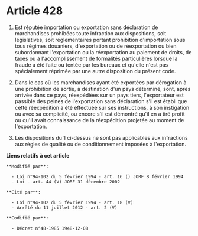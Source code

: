 # Article 428

1. Est réputée importation ou exportation sans déclaration de marchandises prohibées toute infraction aux dispositions, soit
législatives, soit réglementaires portant prohibition d'importation sous tous régimes douaniers, d'exportation ou de
réexportation ou bien subordonnant l'exportation ou la réexportation au paiement de droits, de taxes ou à l'accomplissement
de formalités particulières lorsque la fraude a été faite ou tentée par les bureaux et qu'elle n'est pas spécialement
réprimée par une autre disposition du présent code.

2. Dans le cas où les marchandises ayant été exportées par dérogation à une prohibition de sortie, à destination d'un pays
déterminé, sont, après arrivée dans ce pays, réexpédiées sur un pays tiers, l'exportateur est passible des peines de
l'exportation sans déclaration s'il est établi que cette réexpédition a été effectuée sur ses instructions, à son instigation
ou avec sa complicité, ou encore s'il est démontré qu'il en a tiré profit ou qu'il avait connaissance de la réexpédition
projetée au moment de l'exportation.

3. Les dispositions du 1 ci-dessus ne sont pas applicables aux infractions aux règles de qualité ou de conditionnement
imposées à l'exportation.

**Liens relatifs à cet article**

	**Modifié par**:

	  - Loi n°94-102 du 5 février 1994 - art. 16 () JORF 8 février 1994
	  - Loi - art. 44 (V) JORF 31 décembre 2002

	**Cité par**:

	  - Loi n°94-102 du 5 février 1994 - art. 18 (V)
	  - Arrêté du 11 juillet 2012 - art. 2 (V)

	**Codifié par**:

	  - Décret n°48-1985 1948-12-08
